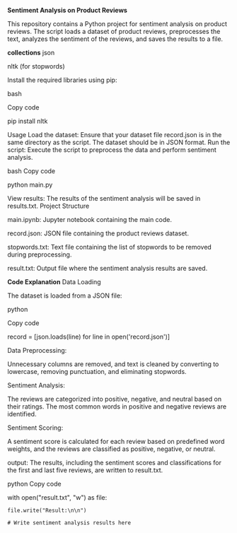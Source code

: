 **Sentiment Analysis on Product Reviews**


This repository contains a Python project for sentiment analysis on product reviews. The script loads a dataset of product reviews, preprocesses the text, analyzes the sentiment of the reviews, and saves the results to a file.

**collections**
json

nltk (for stopwords)

Install the required libraries using pip:

bash

Copy code

pip install nltk

Usage
Load the dataset: Ensure that your dataset file record.json is in the same directory as the script. The dataset should be in JSON format.
Run the script: Execute the script to preprocess the data and perform sentiment analysis.

bash
Copy code

python main.py

View results: The results of the sentiment analysis will be saved in results.txt.
Project Structure

main.ipynb: Jupyter notebook containing the main code.

record.json: JSON file containing the product reviews dataset.

stopwords.txt: Text file containing the list of stopwords to be removed during preprocessing.

result.txt: Output file where the sentiment analysis results are saved.

**Code Explanation**
Data Loading

The dataset is loaded from a JSON file:

python

Copy code

record = [json.loads(line) for line in open('record.json')]


Data Preprocessing:

Unnecessary columns are removed, and text is cleaned by converting to lowercase, removing punctuation, and eliminating stopwords.


Sentiment Analysis:

The reviews are categorized into positive, negative, and neutral based on their ratings. The most common words in positive and negative reviews are identified.


Sentiment Scoring:

A sentiment score is calculated for each review based on predefined word weights, and the reviews are classified as positive, negative, or neutral.



output:
The results, including the sentiment scores and classifications for the first and last five reviews, are written to result.txt.

python
Copy code

with open("result.txt", "w") as file:

    file.write("Result:\n\n")
    
    # Write sentiment analysis results here
